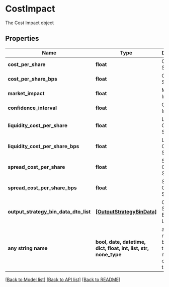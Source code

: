 # CostImpact

The Cost Impact object

## Properties
Name | Type | Description | Notes
------------ | ------------- | ------------- | -------------
**cost_per_share** | **float** | Cost Per Share | [optional] 
**cost_per_share_bps** | **float** | Cost Per Share Bps | [optional] 
**market_impact** | **float** | Market Impact | [optional] 
**confidence_interval** | **float** | Confidence Interval | [optional] 
**liquidity_cost_per_share** | **float** | Liquidity Cost Per Share | [optional] 
**liquidity_cost_per_share_bps** | **float** | Liquidity Cost Per Share Bps | [optional] 
**spread_cost_per_share** | **float** | Spread Cost Per Share | [optional] 
**spread_cost_per_share_bps** | **float** | Spread Cost Per Share Bps | [optional] 
**output_strategy_bin_data_dto_list** | [**[OutputStrategyBinData]**](OutputStrategyBinData.md) | Output Strategy Bin Data List | [optional] 
**any string name** | **bool, date, datetime, dict, float, int, list, str, none_type** | any string name can be used but the value must be the correct type | [optional]

[[Back to Model list]](../README.md#documentation-for-models) [[Back to API list]](../README.md#documentation-for-api-endpoints) [[Back to README]](../README.md)


